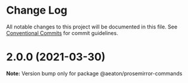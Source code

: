 # Change Log

All notable changes to this project will be documented in this file.
See [Conventional Commits](https://conventionalcommits.org) for commit guidelines.

# 2.0.0 (2021-03-30)

**Note:** Version bump only for package @aeaton/prosemirror-commands
